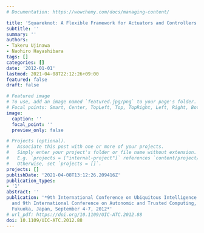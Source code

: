 ```yaml
---
# Documentation: https://wowchemy.com/docs/managing-content/

title: 'Squareknot: A Flexible Framework for Actuators and Controllers in Smart Environment'
subtitle: ''
summary: ''
authors:
- Takeru Ujinawa
- Naohiro Hayashibara
tags: []
categories: []
date: '2012-01-01'
lastmod: 2021-04-08T22:12:26+09:00
featured: false
draft: false

# Featured image
# To use, add an image named `featured.jpg/png` to your page's folder.
# Focal points: Smart, Center, TopLeft, Top, TopRight, Left, Right, BottomLeft, Bottom, BottomRight.
image:
  caption: ''
  focal_point: ''
  preview_only: false

# Projects (optional).
#   Associate this post with one or more of your projects.
#   Simply enter your project's folder or file name without extension.
#   E.g. `projects = ["internal-project"]` references `content/project/deep-learning/index.md`.
#   Otherwise, set `projects = []`.
projects: []
publishDate: '2021-04-08T13:12:26.209416Z'
publication_types:
- '1'
abstract: ''
publication: '*9th International Conference on Ubiquitous Intelligence and Computing
  and 9th International Conference on Autonomic and Trusted Computing, UIC/ATC 2012,
  Fukuoka, Japan, September 4-7, 2012*'
# url_pdf: https://doi.org/10.1109/UIC-ATC.2012.88
doi: 10.1109/UIC-ATC.2012.88
---
```

